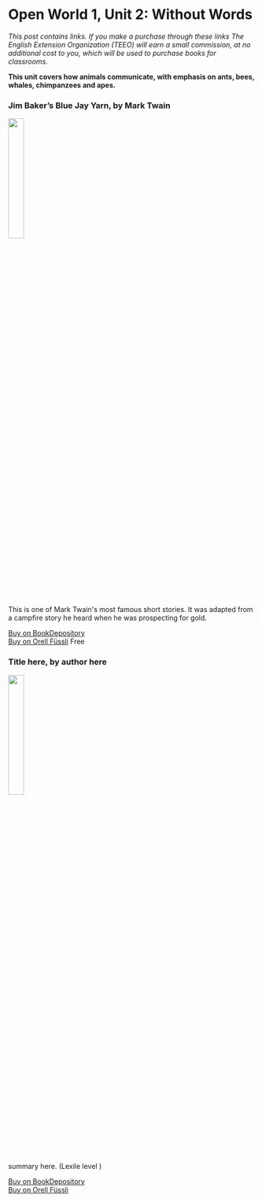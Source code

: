 # Open World 1, Unit 2: Without Words

*This post contains links. If you make a purchase through these links The English Extension Organization (TEEO) will earn a small commission, at no additional cost to you, which will be used to purchase books for classrooms.*

**This unit covers how animals communicate, with emphasis on ants, bees, whales, chimpanzees and apes.** 


### Jim Baker’s Blue Jay Yarn, by Mark Twain


<img src="https://i.imgur.com/3j7Buv9.png" width="25%" />

This is one of Mark Twain's most famous short stories.  It was adapted from a campfire story he heard when he was prospecting for gold.

<a href="bookdepository link here" rel="nofollow"> Buy on BookDepository</a>  
<a href="orell fussli link here" rel="nofollow">Buy on Orell Füssli</a> 
Free 

### Title here, by author here

<img src="imgurlinkhere.png" width="25%" />

summary here.  (Lexile level       )

<a href="bookdepository link here" rel="nofollow"> Buy on BookDepository</a>  
<a href="orell fussli link here" rel="nofollow">Buy on Orell Füssli</a> 
<!--stackedit_data:
eyJoaXN0b3J5IjpbLTE2Mzg5NDk2NTMsLTE0NzkyOTYxMywxNz
g4MjQyODYxLC0xMDIzMDY3NjQ2XX0=
-->